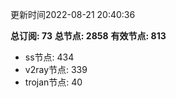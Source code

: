 更新时间2022-08-21 20:40:36

**总订阅: 73**
**总节点: 2858**
**有效节点: 813**
- ss节点: 434
- v2ray节点: 339
- trojan节点: 40
